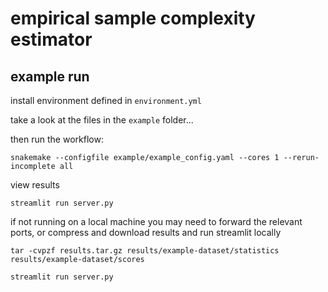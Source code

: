 # empirical sample complexity estimator

## example run

install environment defined in `environment.yml`

take a look at the files in the `example` folder...

then run the workflow:

`snakemake --configfile example/example_config.yaml --cores 1 --rerun-incomplete all`

view results

`streamlit run server.py`

if not running on a local machine you may need to forward the relevant ports, or compress and download results and run streamlit locally

`tar -cvpzf results.tar.gz results/example-dataset/statistics results/example-dataset/scores`

`streamlit run server.py`


